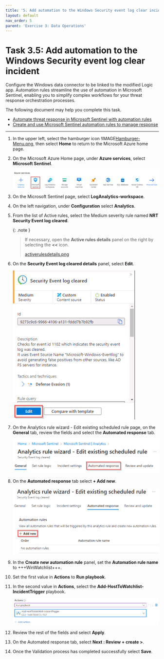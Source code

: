 ```yaml
---
title: '5. Add automation to the Windows Security event log clear incident'
layout: default
nav_order: 5
parent: 'Exercise 3: Data Operations'
---
```


# Task 3.5: Add automation to the Windows Security event log clear incident

Configure the Windows data connector to be linked to the modified Logic app.  Automation rules streamline the use of automation in Microsoft Sentinel, enabling you to simplify complex workflows for your threat response orchestration processes.

The following document may help you complete this task.

- [Automate threat response in Microsoft Sentinel with automation rules](https://learn.microsoft.com/en-us/azure/sentinel/automate-incident-handling-with-automation-rules)
- [Create and use Microsoft Sentinel automation rules to manage response](https://learn.microsoft.com/en-us/azure/sentinel/create-manage-use-automation-rules) 

---

1. In the upper left, select the hamburger icon !IMAGE[Hamburger-Menu.png](Hamburger-Menu.png), then select **Home** to return to the Microsoft Azure home page.

1. On the Microsoft Azure Home page, under **Azure services**, select **Microsoft Sentinel**.  

    ![azureservicesmicrosoftsentinel.png](../media/azureservicesmicrosoftsentinel.png)

1. On the Microsoft Sentinel page, select **LogAnalytics-workspace**.

1. On the left navigation, under **Configuration** select **Analytics**.

1. From the list of Active rules, select the Medium severity rule named **NRT Security Event log cleared**. 

    {: .note }
    > If necessary, open the **Active rules details** panel on the right by selecting the **<<** icon.
    >
    > [activerulesdetails.png](../media/activerulesdetails.png) 

1. On the **Security Event log cleared details** panel, select **Edit**.

    ![activerulesdetailsedit.png](../media/activerulesdetailsedit.png)

1. On the Analytics rule wizard - Edit existing scheduled rule page, on the **General** tab, review the fields and select the **Automated response** tab.

    ![automatedresponsetab.png](../media/automatedresponsetab.png)

1. On the **Automated response** tab select **+ Add new**.

    ![automationrulesaddnew.png](../media/automationrulesaddnew.png)

1. In the **Create new automation rule** panel, set the **Automation rule name** to +++WinWatchlist+++.

1. Set the first value in **Actions** to **Run playbook**.

1. In the second value in **Actions**, select the **Add-HostToWatchlist-IncidentTrigger** playbook.

    ![actions2entries.png](../media/actions2entries.png)
    
1. Review the rest of the fields and select **Apply**.

1. On the Automated response tab, select **Next : Review + create >**.

1. Once the Validation process has completed successfully select **Save**.
